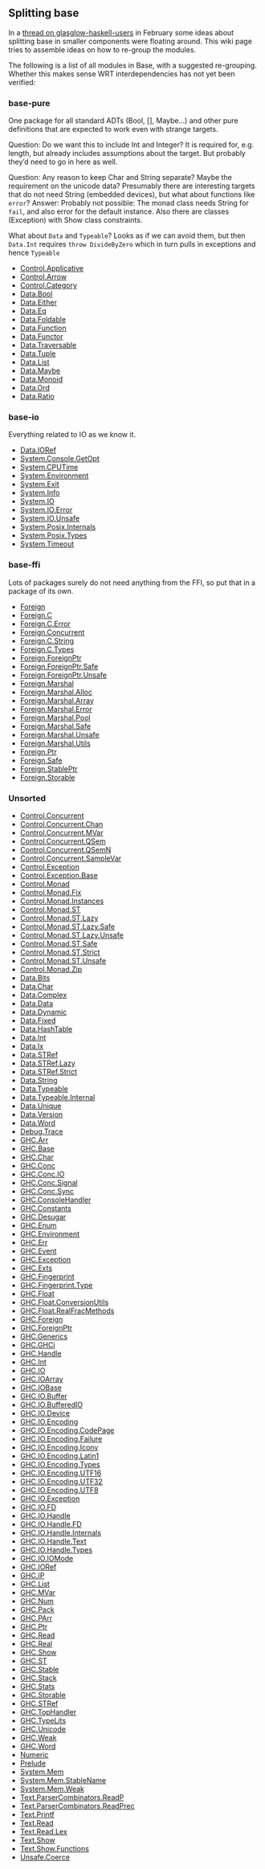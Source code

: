 ## Splitting base



In a [
thread on glasglow-haskell-users](http://www.haskell.org/pipermail/glasgow-haskell-users/2013-February/023764.html) in February some ideas about splitting base in smaller components were floating around. This wiki page tries to assemble ideas on how to re-group the modules.



The following is a list of all modules in Base, with a suggested re-grouping. Whether this makes sense WRT interdependencies has not yet been verified:


### base-pure



One package for all standard ADTs (Bool, \[\], Maybe...) and other pure definitions that are expected to work even with strange targets.



Question: Do we want this to include Int and Integer? It is required for, e.g. length, but already includes assumptions about the target. But probably they’d need to go in here as well.



Question: Any reason to keep Char and String separate? Maybe the requirement on the unicode data? Presumably there are interesting targets that do not need String (embedded devices), but what about functions like `error`?
Answer: Probably not possible: The monad class needs String for `fail`, and also error for the default instance. Also there are classes (Exception) with Show class constraints.



What about `Data` and `Typeable`? Looks as if we can avoid them, but then `Data.Int` requires `throw DivideByZero` which in turn pulls in exceptions and hence `Typeable`


- [
  Control.Applicative](http://hackage.haskell.org/packages/archive/base/4.6.0.1/doc/html/Control-Applicative.html)
- [
  Control.Arrow](http://hackage.haskell.org/packages/archive/base/4.6.0.1/doc/html/Control-Arrow.html)
- [
  Control.Category](http://hackage.haskell.org/packages/archive/base/4.6.0.1/doc/html/Control-Category.html)
- [
  Data.Bool](http://hackage.haskell.org/packages/archive/base/4.6.0.1/doc/html/Data-Bool.html)
- [
  Data.Either](http://hackage.haskell.org/packages/archive/base/4.6.0.1/doc/html/Data-Either.html)
- [
  Data.Eq](http://hackage.haskell.org/packages/archive/base/4.6.0.1/doc/html/Data-Eq.html)
- [
  Data.Foldable](http://hackage.haskell.org/packages/archive/base/4.6.0.1/doc/html/Data-Foldable.html)
- [
  Data.Function](http://hackage.haskell.org/packages/archive/base/4.6.0.1/doc/html/Data-Function.html)
- [
  Data.Functor](http://hackage.haskell.org/packages/archive/base/4.6.0.1/doc/html/Data-Functor.html)
- [
  Data.Traversable](http://hackage.haskell.org/packages/archive/base/4.6.0.1/doc/html/Data-Traversable.html)
- [
  Data.Tuple](http://hackage.haskell.org/packages/archive/base/4.6.0.1/doc/html/Data-Tuple.html)
- [
  Data.List](http://hackage.haskell.org/packages/archive/base/4.6.0.1/doc/html/Data-List.html)
- [
  Data.Maybe](http://hackage.haskell.org/packages/archive/base/4.6.0.1/doc/html/Data-Maybe.html)
- [
  Data.Monoid](http://hackage.haskell.org/packages/archive/base/4.6.0.1/doc/html/Data-Monoid.html)
- [
  Data.Ord](http://hackage.haskell.org/packages/archive/base/4.6.0.1/doc/html/Data-Ord.html)
- [
  Data.Ratio](http://hackage.haskell.org/packages/archive/base/4.6.0.1/doc/html/Data-Ratio.html)

### base-io



Everything related to IO as we know it.


- [
  Data.IORef](http://hackage.haskell.org/packages/archive/base/4.6.0.1/doc/html/Data-IORef.html)
- [
  System.Console.GetOpt](http://hackage.haskell.org/packages/archive/base/4.6.0.1/doc/html/System-Console.GetOpt.html)
- [
  System.CPUTime](http://hackage.haskell.org/packages/archive/base/4.6.0.1/doc/html/System-CPUTime.html)
- [
  System.Environment](http://hackage.haskell.org/packages/archive/base/4.6.0.1/doc/html/System-Environment.html)
- [
  System.Exit](http://hackage.haskell.org/packages/archive/base/4.6.0.1/doc/html/System-Exit.html)
- [
  System.Info](http://hackage.haskell.org/packages/archive/base/4.6.0.1/doc/html/System-Info.html)
- [
  System.IO](http://hackage.haskell.org/packages/archive/base/4.6.0.1/doc/html/System-IO.html)
- [
  System.IO.Error](http://hackage.haskell.org/packages/archive/base/4.6.0.1/doc/html/System-IO.Error.html)
- [
  System.IO.Unsafe](http://hackage.haskell.org/packages/archive/base/4.6.0.1/doc/html/System-IO.Unsafe.html)
- [
  System.Posix.Internals](http://hackage.haskell.org/packages/archive/base/4.6.0.1/doc/html/System-Posix.Internals.html)
- [
  System.Posix.Types](http://hackage.haskell.org/packages/archive/base/4.6.0.1/doc/html/System-Posix.Types.html)
- [
  System.Timeout](http://hackage.haskell.org/packages/archive/base/4.6.0.1/doc/html/System-Timeout.html)

### base-ffi



Lots of packages surely do not need anything from the FFI, so put that in a package of its own.


- [
  Foreign](http://hackage.haskell.org/packages/archive/base/4.6.0.1/doc/html/Foreign.html)
- [
  Foreign.C](http://hackage.haskell.org/packages/archive/base/4.6.0.1/doc/html/Foreign-C.html)
- [
  Foreign.C.Error](http://hackage.haskell.org/packages/archive/base/4.6.0.1/doc/html/Foreign-C.Error.html)
- [
  Foreign.Concurrent](http://hackage.haskell.org/packages/archive/base/4.6.0.1/doc/html/Foreign-Concurrent.html)
- [
  Foreign.C.String](http://hackage.haskell.org/packages/archive/base/4.6.0.1/doc/html/Foreign-C.String.html)
- [
  Foreign.C.Types](http://hackage.haskell.org/packages/archive/base/4.6.0.1/doc/html/Foreign-C.Types.html)
- [
  Foreign.ForeignPtr](http://hackage.haskell.org/packages/archive/base/4.6.0.1/doc/html/Foreign-ForeignPtr.html)
- [
  Foreign.ForeignPtr.Safe](http://hackage.haskell.org/packages/archive/base/4.6.0.1/doc/html/Foreign-ForeignPtr.Safe.html)
- [
  Foreign.ForeignPtr.Unsafe](http://hackage.haskell.org/packages/archive/base/4.6.0.1/doc/html/Foreign-ForeignPtr.Unsafe.html)
- [
  Foreign.Marshal](http://hackage.haskell.org/packages/archive/base/4.6.0.1/doc/html/Foreign-Marshal.html)
- [
  Foreign.Marshal.Alloc](http://hackage.haskell.org/packages/archive/base/4.6.0.1/doc/html/Foreign-Marshal.Alloc.html)
- [
  Foreign.Marshal.Array](http://hackage.haskell.org/packages/archive/base/4.6.0.1/doc/html/Foreign-Marshal.Array.html)
- [
  Foreign.Marshal.Error](http://hackage.haskell.org/packages/archive/base/4.6.0.1/doc/html/Foreign-Marshal.Error.html)
- [
  Foreign.Marshal.Pool](http://hackage.haskell.org/packages/archive/base/4.6.0.1/doc/html/Foreign-Marshal.Pool.html)
- [
  Foreign.Marshal.Safe](http://hackage.haskell.org/packages/archive/base/4.6.0.1/doc/html/Foreign-Marshal.Safe.html)
- [
  Foreign.Marshal.Unsafe](http://hackage.haskell.org/packages/archive/base/4.6.0.1/doc/html/Foreign-Marshal.Unsafe.html)
- [
  Foreign.Marshal.Utils](http://hackage.haskell.org/packages/archive/base/4.6.0.1/doc/html/Foreign-Marshal.Utils.html)
- [
  Foreign.Ptr](http://hackage.haskell.org/packages/archive/base/4.6.0.1/doc/html/Foreign-Ptr.html)
- [
  Foreign.Safe](http://hackage.haskell.org/packages/archive/base/4.6.0.1/doc/html/Foreign-Safe.html)
- [
  Foreign.StablePtr](http://hackage.haskell.org/packages/archive/base/4.6.0.1/doc/html/Foreign-StablePtr.html)
- [
  Foreign.Storable](http://hackage.haskell.org/packages/archive/base/4.6.0.1/doc/html/Foreign-Storable.html)

### Unsorted


- [
  Control.Concurrent](http://hackage.haskell.org/packages/archive/base/4.6.0.1/doc/html/Control-Concurrent.html)
- [
  Control.Concurrent.Chan](http://hackage.haskell.org/packages/archive/base/4.6.0.1/doc/html/Control-Concurrent.Chan.html)
- [
  Control.Concurrent.MVar](http://hackage.haskell.org/packages/archive/base/4.6.0.1/doc/html/Control-Concurrent.MVar.html)
- [
  Control.Concurrent.QSem](http://hackage.haskell.org/packages/archive/base/4.6.0.1/doc/html/Control-Concurrent.QSem.html)
- [
  Control.Concurrent.QSemN](http://hackage.haskell.org/packages/archive/base/4.6.0.1/doc/html/Control-Concurrent.QSemN.html)
- [
  Control.Concurrent.SampleVar](http://hackage.haskell.org/packages/archive/base/4.6.0.1/doc/html/Control-Concurrent.SampleVar.html)
- [
  Control.Exception](http://hackage.haskell.org/packages/archive/base/4.6.0.1/doc/html/Control-Exception.html)
- [
  Control.Exception.Base](http://hackage.haskell.org/packages/archive/base/4.6.0.1/doc/html/Control-Exception.Base.html)
- [
  Control.Monad](http://hackage.haskell.org/packages/archive/base/4.6.0.1/doc/html/Control-Monad.html)
- [
  Control.Monad.Fix](http://hackage.haskell.org/packages/archive/base/4.6.0.1/doc/html/Control-Monad.Fix.html)
- [
  Control.Monad.Instances](http://hackage.haskell.org/packages/archive/base/4.6.0.1/doc/html/Control-Monad.Instances.html)
- [
  Control.Monad.ST](http://hackage.haskell.org/packages/archive/base/4.6.0.1/doc/html/Control-Monad.ST.html)
- [
  Control.Monad.ST.Lazy](http://hackage.haskell.org/packages/archive/base/4.6.0.1/doc/html/Control-Monad.ST.Lazy.html)
- [
  Control.Monad.ST.Lazy.Safe](http://hackage.haskell.org/packages/archive/base/4.6.0.1/doc/html/Control-Monad.ST.Lazy.Safe.html)
- [
  Control.Monad.ST.Lazy.Unsafe](http://hackage.haskell.org/packages/archive/base/4.6.0.1/doc/html/Control-Monad.ST.Lazy.Unsafe.html)
- [
  Control.Monad.ST.Safe](http://hackage.haskell.org/packages/archive/base/4.6.0.1/doc/html/Control-Monad.ST.Safe.html)
- [
  Control.Monad.ST.Strict](http://hackage.haskell.org/packages/archive/base/4.6.0.1/doc/html/Control-Monad.ST.Strict.html)
- [
  Control.Monad.ST.Unsafe](http://hackage.haskell.org/packages/archive/base/4.6.0.1/doc/html/Control-Monad.ST.Unsafe.html)
- [
  Control.Monad.Zip](http://hackage.haskell.org/packages/archive/base/4.6.0.1/doc/html/Control-Monad.Zip.html)
- [
  Data.Bits](http://hackage.haskell.org/packages/archive/base/4.6.0.1/doc/html/Data-Bits.html)
- [
  Data.Char](http://hackage.haskell.org/packages/archive/base/4.6.0.1/doc/html/Data-Char.html)
- [
  Data.Complex](http://hackage.haskell.org/packages/archive/base/4.6.0.1/doc/html/Data-Complex.html)
- [
  Data.Data](http://hackage.haskell.org/packages/archive/base/4.6.0.1/doc/html/Data-Data.html)
- [
  Data.Dynamic](http://hackage.haskell.org/packages/archive/base/4.6.0.1/doc/html/Data-Dynamic.html)
- [
  Data.Fixed](http://hackage.haskell.org/packages/archive/base/4.6.0.1/doc/html/Data-Fixed.html)
- [
  Data.HashTable](http://hackage.haskell.org/packages/archive/base/4.6.0.1/doc/html/Data-HashTable.html)
- [
  Data.Int](http://hackage.haskell.org/packages/archive/base/4.6.0.1/doc/html/Data-Int.html)
- [
  Data.Ix](http://hackage.haskell.org/packages/archive/base/4.6.0.1/doc/html/Data-Ix.html)
- [
  Data.STRef](http://hackage.haskell.org/packages/archive/base/4.6.0.1/doc/html/Data-STRef.html)
- [
  Data.STRef.Lazy](http://hackage.haskell.org/packages/archive/base/4.6.0.1/doc/html/Data-STRef.Lazy.html)
- [
  Data.STRef.Strict](http://hackage.haskell.org/packages/archive/base/4.6.0.1/doc/html/Data-STRef.Strict.html)
- [
  Data.String](http://hackage.haskell.org/packages/archive/base/4.6.0.1/doc/html/Data-String.html)
- [
  Data.Typeable](http://hackage.haskell.org/packages/archive/base/4.6.0.1/doc/html/Data-Typeable.html)
- [
  Data.Typeable.Internal](http://hackage.haskell.org/packages/archive/base/4.6.0.1/doc/html/Data-Typeable.Internal.html)
- [
  Data.Unique](http://hackage.haskell.org/packages/archive/base/4.6.0.1/doc/html/Data-Unique.html)
- [
  Data.Version](http://hackage.haskell.org/packages/archive/base/4.6.0.1/doc/html/Data-Version.html)
- [
  Data.Word](http://hackage.haskell.org/packages/archive/base/4.6.0.1/doc/html/Data-Word.html)
- [
  Debug.Trace](http://hackage.haskell.org/packages/archive/base/4.6.0.1/doc/html/Debug-Trace.html)
- [
  GHC.Arr](http://hackage.haskell.org/packages/archive/base/4.6.0.1/doc/html/GHC-Arr.html)
- [
  GHC.Base](http://hackage.haskell.org/packages/archive/base/4.6.0.1/doc/html/GHC-Base.html)
- [
  GHC.Char](http://hackage.haskell.org/packages/archive/base/4.6.0.1/doc/html/GHC-Char.html)
- [
  GHC.Conc](http://hackage.haskell.org/packages/archive/base/4.6.0.1/doc/html/GHC-Conc.html)
- [
  GHC.Conc.IO](http://hackage.haskell.org/packages/archive/base/4.6.0.1/doc/html/GHC-Conc.IO.html)
- [
  GHC.Conc.Signal](http://hackage.haskell.org/packages/archive/base/4.6.0.1/doc/html/GHC-Conc.Signal.html)
- [
  GHC.Conc.Sync](http://hackage.haskell.org/packages/archive/base/4.6.0.1/doc/html/GHC-Conc.Sync.html)
- [
  GHC.ConsoleHandler](http://hackage.haskell.org/packages/archive/base/4.6.0.1/doc/html/GHC-ConsoleHandler.html)
- [
  GHC.Constants](http://hackage.haskell.org/packages/archive/base/4.6.0.1/doc/html/GHC-Constants.html)
- [
  GHC.Desugar](http://hackage.haskell.org/packages/archive/base/4.6.0.1/doc/html/GHC-Desugar.html)
- [
  GHC.Enum](http://hackage.haskell.org/packages/archive/base/4.6.0.1/doc/html/GHC-Enum.html)
- [
  GHC.Environment](http://hackage.haskell.org/packages/archive/base/4.6.0.1/doc/html/GHC-Environment.html)
- [
  GHC.Err](http://hackage.haskell.org/packages/archive/base/4.6.0.1/doc/html/GHC-Err.html)
- [
  GHC.Event](http://hackage.haskell.org/packages/archive/base/4.6.0.1/doc/html/GHC-Event.html)
- [
  GHC.Exception](http://hackage.haskell.org/packages/archive/base/4.6.0.1/doc/html/GHC-Exception.html)
- [
  GHC.Exts](http://hackage.haskell.org/packages/archive/base/4.6.0.1/doc/html/GHC-Exts.html)
- [
  GHC.Fingerprint](http://hackage.haskell.org/packages/archive/base/4.6.0.1/doc/html/GHC-Fingerprint.html)
- [
  GHC.Fingerprint.Type](http://hackage.haskell.org/packages/archive/base/4.6.0.1/doc/html/GHC-Fingerprint.Type.html)
- [
  GHC.Float](http://hackage.haskell.org/packages/archive/base/4.6.0.1/doc/html/GHC-Float.html)
- [
  GHC.Float.ConversionUtils](http://hackage.haskell.org/packages/archive/base/4.6.0.1/doc/html/GHC-Float.ConversionUtils.html)
- [
  GHC.Float.RealFracMethods](http://hackage.haskell.org/packages/archive/base/4.6.0.1/doc/html/GHC-Float.RealFracMethods.html)
- [
  GHC.Foreign](http://hackage.haskell.org/packages/archive/base/4.6.0.1/doc/html/GHC-Foreign.html)
- [
  GHC.ForeignPtr](http://hackage.haskell.org/packages/archive/base/4.6.0.1/doc/html/GHC-ForeignPtr.html)
- [
  GHC.Generics](http://hackage.haskell.org/packages/archive/base/4.6.0.1/doc/html/GHC-Generics.html)
- [
  GHC.GHCi](http://hackage.haskell.org/packages/archive/base/4.6.0.1/doc/html/GHC-GHCi.html)
- [
  GHC.Handle](http://hackage.haskell.org/packages/archive/base/4.6.0.1/doc/html/GHC-Handle.html)
- [
  GHC.Int](http://hackage.haskell.org/packages/archive/base/4.6.0.1/doc/html/GHC-Int.html)
- [
  GHC.IO](http://hackage.haskell.org/packages/archive/base/4.6.0.1/doc/html/GHC-IO.html)
- [
  GHC.IOArray](http://hackage.haskell.org/packages/archive/base/4.6.0.1/doc/html/GHC-IOArray.html)
- [
  GHC.IOBase](http://hackage.haskell.org/packages/archive/base/4.6.0.1/doc/html/GHC-IOBase.html)
- [
  GHC.IO.Buffer](http://hackage.haskell.org/packages/archive/base/4.6.0.1/doc/html/GHC-IO.Buffer.html)
- [
  GHC.IO.BufferedIO](http://hackage.haskell.org/packages/archive/base/4.6.0.1/doc/html/GHC-IO.BufferedIO.html)
- [
  GHC.IO.Device](http://hackage.haskell.org/packages/archive/base/4.6.0.1/doc/html/GHC-IO.Device.html)
- [
  GHC.IO.Encoding](http://hackage.haskell.org/packages/archive/base/4.6.0.1/doc/html/GHC-IO.Encoding.html)
- [
  GHC.IO.Encoding.CodePage](http://hackage.haskell.org/packages/archive/base/4.6.0.1/doc/html/GHC-IO.Encoding.CodePage.html)
- [
  GHC.IO.Encoding.Failure](http://hackage.haskell.org/packages/archive/base/4.6.0.1/doc/html/GHC-IO.Encoding.Failure.html)
- [
  GHC.IO.Encoding.Iconv](http://hackage.haskell.org/packages/archive/base/4.6.0.1/doc/html/GHC-IO.Encoding.Iconv.html)
- [
  GHC.IO.Encoding.Latin1](http://hackage.haskell.org/packages/archive/base/4.6.0.1/doc/html/GHC-IO.Encoding.Latin1.html)
- [
  GHC.IO.Encoding.Types](http://hackage.haskell.org/packages/archive/base/4.6.0.1/doc/html/GHC-IO.Encoding.Types.html)
- [
  GHC.IO.Encoding.UTF16](http://hackage.haskell.org/packages/archive/base/4.6.0.1/doc/html/GHC-IO.Encoding.UTF16.html)
- [
  GHC.IO.Encoding.UTF32](http://hackage.haskell.org/packages/archive/base/4.6.0.1/doc/html/GHC-IO.Encoding.UTF32.html)
- [
  GHC.IO.Encoding.UTF8](http://hackage.haskell.org/packages/archive/base/4.6.0.1/doc/html/GHC-IO.Encoding.UTF8.html)
- [
  GHC.IO.Exception](http://hackage.haskell.org/packages/archive/base/4.6.0.1/doc/html/GHC-IO.Exception.html)
- [
  GHC.IO.FD](http://hackage.haskell.org/packages/archive/base/4.6.0.1/doc/html/GHC-IO.FD.html)
- [
  GHC.IO.Handle](http://hackage.haskell.org/packages/archive/base/4.6.0.1/doc/html/GHC-IO.Handle.html)
- [
  GHC.IO.Handle.FD](http://hackage.haskell.org/packages/archive/base/4.6.0.1/doc/html/GHC-IO.Handle.FD.html)
- [
  GHC.IO.Handle.Internals](http://hackage.haskell.org/packages/archive/base/4.6.0.1/doc/html/GHC-IO.Handle.Internals.html)
- [
  GHC.IO.Handle.Text](http://hackage.haskell.org/packages/archive/base/4.6.0.1/doc/html/GHC-IO.Handle.Text.html)
- [
  GHC.IO.Handle.Types](http://hackage.haskell.org/packages/archive/base/4.6.0.1/doc/html/GHC-IO.Handle.Types.html)
- [
  GHC.IO.IOMode](http://hackage.haskell.org/packages/archive/base/4.6.0.1/doc/html/GHC-IO.IOMode.html)
- [
  GHC.IORef](http://hackage.haskell.org/packages/archive/base/4.6.0.1/doc/html/GHC-IORef.html)
- [
  GHC.IP](http://hackage.haskell.org/packages/archive/base/4.6.0.1/doc/html/GHC-IP.html)
- [
  GHC.List](http://hackage.haskell.org/packages/archive/base/4.6.0.1/doc/html/GHC-List.html)
- [
  GHC.MVar](http://hackage.haskell.org/packages/archive/base/4.6.0.1/doc/html/GHC-MVar.html)
- [
  GHC.Num](http://hackage.haskell.org/packages/archive/base/4.6.0.1/doc/html/GHC-Num.html)
- [
  GHC.Pack](http://hackage.haskell.org/packages/archive/base/4.6.0.1/doc/html/GHC-Pack.html)
- [
  GHC.PArr](http://hackage.haskell.org/packages/archive/base/4.6.0.1/doc/html/GHC-PArr.html)
- [
  GHC.Ptr](http://hackage.haskell.org/packages/archive/base/4.6.0.1/doc/html/GHC-Ptr.html)
- [
  GHC.Read](http://hackage.haskell.org/packages/archive/base/4.6.0.1/doc/html/GHC-Read.html)
- [
  GHC.Real](http://hackage.haskell.org/packages/archive/base/4.6.0.1/doc/html/GHC-Real.html)
- [
  GHC.Show](http://hackage.haskell.org/packages/archive/base/4.6.0.1/doc/html/GHC-Show.html)
- [
  GHC.ST](http://hackage.haskell.org/packages/archive/base/4.6.0.1/doc/html/GHC-ST.html)
- [
  GHC.Stable](http://hackage.haskell.org/packages/archive/base/4.6.0.1/doc/html/GHC-Stable.html)
- [
  GHC.Stack](http://hackage.haskell.org/packages/archive/base/4.6.0.1/doc/html/GHC-Stack.html)
- [
  GHC.Stats](http://hackage.haskell.org/packages/archive/base/4.6.0.1/doc/html/GHC-Stats.html)
- [
  GHC.Storable](http://hackage.haskell.org/packages/archive/base/4.6.0.1/doc/html/GHC-Storable.html)
- [
  GHC.STRef](http://hackage.haskell.org/packages/archive/base/4.6.0.1/doc/html/GHC-STRef.html)
- [
  GHC.TopHandler](http://hackage.haskell.org/packages/archive/base/4.6.0.1/doc/html/GHC-TopHandler.html)
- [
  GHC.TypeLits](http://hackage.haskell.org/packages/archive/base/4.6.0.1/doc/html/GHC-TypeLits.html)
- [
  GHC.Unicode](http://hackage.haskell.org/packages/archive/base/4.6.0.1/doc/html/GHC-Unicode.html)
- [
  GHC.Weak](http://hackage.haskell.org/packages/archive/base/4.6.0.1/doc/html/GHC-Weak.html)
- [
  GHC.Word](http://hackage.haskell.org/packages/archive/base/4.6.0.1/doc/html/GHC-Word.html)
- [
  Numeric](http://hackage.haskell.org/packages/archive/base/4.6.0.1/doc/html/Numeric.html)
- [
  Prelude](http://hackage.haskell.org/packages/archive/base/4.6.0.1/doc/html/Prelude.html)
- [
  System.Mem](http://hackage.haskell.org/packages/archive/base/4.6.0.1/doc/html/System-Mem.html)
- [
  System.Mem.StableName](http://hackage.haskell.org/packages/archive/base/4.6.0.1/doc/html/System-Mem.StableName.html)
- [
  System.Mem.Weak](http://hackage.haskell.org/packages/archive/base/4.6.0.1/doc/html/System-Mem.Weak.html)
- [
  Text.ParserCombinators.ReadP](http://hackage.haskell.org/packages/archive/base/4.6.0.1/doc/html/Text-ParserCombinators.ReadP.html)
- [
  Text.ParserCombinators.ReadPrec](http://hackage.haskell.org/packages/archive/base/4.6.0.1/doc/html/Text-ParserCombinators.ReadPrec.html)
- [
  Text.Printf](http://hackage.haskell.org/packages/archive/base/4.6.0.1/doc/html/Text-Printf.html)
- [
  Text.Read](http://hackage.haskell.org/packages/archive/base/4.6.0.1/doc/html/Text-Read.html)
- [
  Text.Read.Lex](http://hackage.haskell.org/packages/archive/base/4.6.0.1/doc/html/Text-Read.Lex.html)
- [
  Text.Show](http://hackage.haskell.org/packages/archive/base/4.6.0.1/doc/html/Text-Show.html)
- [
  Text.Show.Functions](http://hackage.haskell.org/packages/archive/base/4.6.0.1/doc/html/Text-Show.Functions.html)
- [
  Unsafe.Coerce](http://hackage.haskell.org/packages/archive/base/4.6.0.1/doc/html/Unsafe-Coerce.html)
